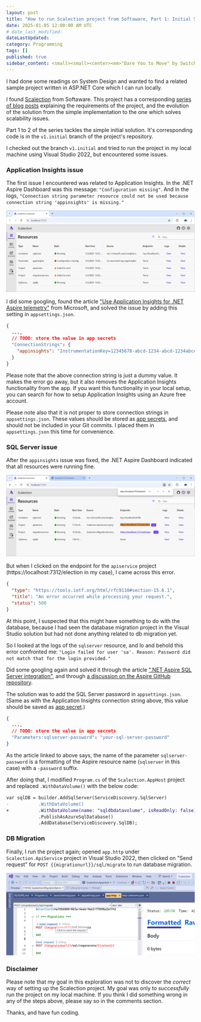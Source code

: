 ```yaml
---
layout: post
title: "How to run Scalection project from Softaware, Part 1: Initial Solution"
date: 2025-01-05 12:00:00 AM UTC
# date_last_modified: 
dateLastUpdated:
category: Programming
tags: []
published: true
sidebar_content: <small><small><center><em>"Dare You to Move" by Switchfoot</em></center></small></small> <iframe width="100%" src="https://www.youtube.com/embed/iOTcr9wKC-o?si=eJ5zIoBndzGe30-7" title="YouTube video player" frameborder="0" allow="accelerometer; autoplay; clipboard-write; encrypted-media; gyroscope; picture-in-picture; web-share" referrerpolicy="strict-origin-when-cross-origin" allowfullscreen></iframe>
---
```


I had done some readings on System Design and wanted to find a related sample project written in ASP.NET Core which I can run locally.

I found [Scalection](https://github.com/softawaregmbh/scalection) from Softaware. This project has a corresponding [series of blog posts](https://softaware.at/codeaware/building-a-scalable-web-application-with-asp-net-core-and-azure-1) explaining the requirements of the project, and the evolution of the solution from the simple implementation to the one which solves scalability issues.
    
Part 1 to 2 of the series tackles the simple initial solution. It's corresponding code is in the `v1.initial` branch of the project's repository.

I checked out the branch `v1.initial` and tried to run the project in my local machine using Visual Studio 2022, but encountered some issues.

### Application Insights issue

The first issue I encountered was related to Application Insights. In the .NET Aspire Dashboard was this message: `"Configuration missing"`. And in the logs, `"Connection string parameter resource could not be used because connection string 'appinsights' is missing."`

![](/images/2025/2025-01-05-scalection-aspire-01-appinsights-conn-string-missing-error.png)

I did some googling, found the article ["Use Application Insights for .NET Aspire telemetry"](https://learn.microsoft.com/en-us/dotnet/aspire/deployment/azure/application-insights) from Microsoft, and solved the issue by adding this setting in `appsettings.json`. 

``` json
{
  ...,
  // TODO: store the value in app secrets
  "ConnectionStrings": {
    "appinsights": "InstrumentationKey=12345678-abcd-1234-abcd-1234abcd5678;IngestionEndpoint=https://westus3-1.in.applicationinsights.azure.com"
  }
}
```

Please note that the above connection string is just a dummy value. It makes the error go away, but it also removes the Application Insights functionality from the app. If you want this functionality in your local setup, you can search for how to setup Application Insights using an Azure free account.

Please note also that it is not proper to store connection strings in `appsettings.json`. These values should be stored as [app secrets](https://learn.microsoft.com/en-us/aspnet/core/security/app-secrets), and should not be included in your Git commits. I placed them in `appsettings.json` this time for convenience.


### SQL Server issue

After the `appinsights` issue was fixed, the .NET Aspire Dashboard indicated that all resources were running fine. 

![](/images/2025/2025-01-05-scalection-aspire-02-all-running.png)

But when I clicked on the endpoint for the `apiservice` project (https://localhost:7312/election in my case), I came across this error.

``` json
{
  "type": "https://tools.ietf.org/html/rfc9110#section-15.6.1",
  "title": "An error occurred while processing your request.",
  "status": 500
}
```

At this point, I suspected that this might have something to do with the database, because I had seen the database migration project in the Visual Studio solution but had not done anything related to db migration yet.

So I looked at the logs of the `sqlserver` resource, and lo and behold this error confronted me: `"Login failed for user 'sa'. Reason: Password did not match that for the login provided."`

Did some googling again and solved it through the article [".NET Aspire SQL Server integration"](https://learn.microsoft.com/en-us/dotnet/aspire/database/sql-server-integration), and through [a discussion on the Aspire GitHub repository](https://github.com/dotnet/aspire/discussions/4770#discussioncomment-9948728).

The solution was to add the SQL Server password in `appsettings.json`. (Same as with the Application Insights connection string above, this value should be saved as [app secret](https://learn.microsoft.com/en-us/aspnet/core/security/app-secrets).)

``` json
{
  ...,
  // TODO: store the value in app secrets
  "Parameters:sqlserver-password": "your-sql-server-password"
}
```

As the article linked to above says, the name of the parameter `sqlserver-password` is a formatting of the Aspire resource name (`sqlserver` in this case) with a `-password` suffix.

After doing that, I modified `Program.cs` of the `Scalection.AppHost` project and replaced `.WithDataVolume()` with the below code:

``` diff
var sqlDB = builder.AddSqlServer(ServiceDiscovery.SqlServer)
-           .WithDataVolume()
+           .WithDataVolume(name: "sqldbdatavolume", isReadOnly: false)
            .PublishAsAzureSqlDatabase()
            .AddDatabase(ServiceDiscovery.SqlDB);
```

### DB Migration

Finally, I run the project again; opened `app.http` under `Scalection.ApiService` project in Visual Studio 2022, then clicked on "Send request" for `POST {{migrationurl}}/sql/migrate` to run database migration.

![](/images/2025/2025-01-05-scalection-vs2022-db-migration-through-http-request.png)




### Disclaimer

Please note that my goal in this exploration was not to discover the _correct_ way of setting up the Scalection project. My goal was only to _successfully_ run the project on my local machine. If you think I did something wrong in any of the steps above, please say so in the comments section.

Thanks, and have fun coding.
